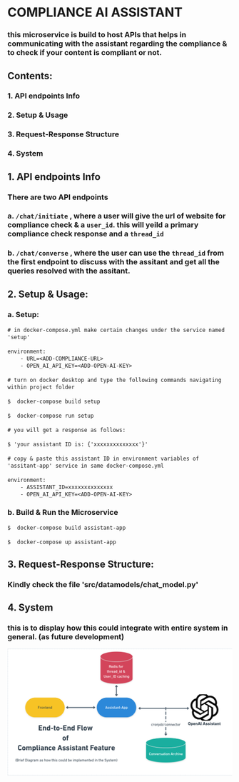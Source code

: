 # COMPLIANCE AI ASSISTANT
### this microservice is build to host APIs that helps in communicating with the assistant regarding the compliance & to check if your content is compliant or not.

##  Contents:
###  1. API endpoints Info
###  2. Setup & Usage
###  3. Request-Response Structure 
###  4. System

## 1. API endpoints Info

### There are two API endpoints 

### a. `/chat/initiate` , where a user will give the url of website for compliance check & a `user_id`. this will yeild a primary compliance check response and a `thread_id`

### b. `/chat/converse` , where the user can use the `thread_id` from the first endpoint to discuss with the assitant and get all the queries resolved with the assitant.

##  2. Setup & Usage:

###  a. Setup:
```
# in docker-compose.yml make certain changes under the service named 'setup'

environment:
    - URL=<ADD-COMPLIANCE-URL>
    - OPEN_AI_API_KEY=<ADD-OPEN-AI-KEY>

# turn on docker desktop and type the following commands navigating within project folder

$  docker-compose build setup

$  docker-compose run setup

# you will get a response as follows:

$ 'your assistant ID is: {'xxxxxxxxxxxxxx'}'

# copy & paste this assistant ID in environment variables of 'assitant-app' service in same docker-compose.yml

environment:
    - ASSISTANT_ID=xxxxxxxxxxxxxx
    - OPEN_AI_API_KEY=<ADD-OPEN-AI-KEY>

```

###  b. Build & Run the Microservice

```
$  docker-compose build assistant-app

$  docker-compose up assistant-app

```

##  3. Request-Response Structure:

### Kindly check the file 'src/datamodels/chat_model.py'

## 4. System

### this is to display how this could integrate with entire system in general. (as future development)

![Screenshot](assets/infrastructure.png)